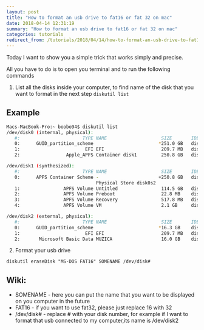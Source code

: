 ```yaml
---
layout: post
title: "How to format an usb drive to fat16 or fat 32 on mac"
date: 2018-04-14 12:31:19
summary: "How to format an usb drive to fat16 or fat 32 on mac"
categories: tutorials
redirect_from: /tutorials/2018/04/14/how-to-format-an-usb-drive-to-fat16-or-fat32-on-mac/
---
```


Today I want to show you a simple trick that works simply and precise.

All you have to do is to open you terminal and to run the following commands

1. List all the disks inside your computer, to find name of the disk that you want to format in the next step 
`diskutil list`

## Example

```Bash
Macs-MacBook-Pro:~ boobo94$ diskutil list
/dev/disk0 (internal, physical):
   #:                       TYPE NAME                    SIZE       IDENTIFIER
   0:      GUID_partition_scheme                        *251.0 GB   disk0
   1:                        EFI EFI                     209.7 MB   disk0s1
   2:                 Apple_APFS Container disk1         250.8 GB   disk0s2

/dev/disk1 (synthesized):
   #:                       TYPE NAME                    SIZE       IDENTIFIER
   0:      APFS Container Scheme -                      +250.8 GB   disk1
                                 Physical Store disk0s2
   1:                APFS Volume Untitled                114.5 GB   disk1s1
   2:                APFS Volume Preboot                 22.8 MB    disk1s2
   3:                APFS Volume Recovery                517.8 MB   disk1s3
   4:                APFS Volume VM                      2.1 GB     disk1s4

/dev/disk2 (external, physical):
   #:                       TYPE NAME                    SIZE       IDENTIFIER
   0:      GUID_partition_scheme                        *16.3 GB    disk2
   1:                        EFI EFI                     209.7 MB   disk2s1
   2:       Microsoft Basic Data MUZICA                  16.0 GB    disk2s2
```

2. Format your usb drive

`diskutil eraseDisk "MS-DOS FAT16" SOMENAME /dev/disk#`

## Wiki:

+ SOMENAME - here you can put the name that you want to be displayed on you computer in the future
+ FAT16 - if you want to use fat32, please just replace 16 with 32
+ /dev/disk# - replace # with your disk number, for example if I want to format that usb connected to my computer,its name is /dev/disk2